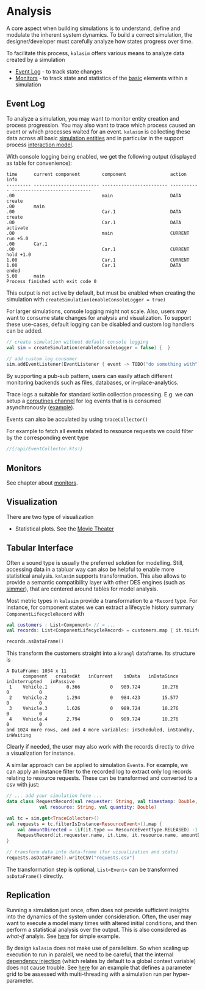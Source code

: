 # Analysis

A core aspect when building simulations is to understand, define and modulate the inherent system dynamics. To build a correct simulation, the designer/developer must carefully analyze how states progress over time.

To facilitate this process, `kalasim` offers various means to analyze data created by a simulation

* [Event Log](#event-log) - to track state changes
* [Monitors](monitors.md) - to track state and statistics of the [basic](basics.md) elements within a simulation


## Event Log

To analyze a simulation, you may want to monitor entity creation and process progression. You may also want to trace which process caused an event or which processes waited for an event. `kalasim` is collecting these data across all basic [simulation entities](basics.md) and in particular in the support process [interaction model](component.md#process-interaction).


With console logging being enabled, we get the following output (displayed as table for convenience):

```
time      current component        component                action      info                          
--------- ------------------------ ------------------------ ----------- -----------------------------
.00                                main                     DATA        create
.00       main
.00                                Car.1                    DATA        create
.00                                Car.1                    DATA        activate
.00                                main                     CURRENT     run +5.0
.00       Car.1
.00                                Car.1                    CURRENT     hold +1.0
1.00                               Car.1                    CURRENT
1.00                               Car.1                    DATA        ended
5.00      main
Process finished with exit code 0
```

This output is not active by default, but must be enabled when creating the simulation with `createSimulation(enableConsoleLogger = true)`

For larger simulations, console logging might not scale. Also, users may want to consume state changes for analysis and visualization. To support these use-cases, default logging can be disabled and custom log handlers can be added.

```kotlin
// create simulation without default console logging
val sim = createSimulation(enableConsoleLogger = false) {  }

// add custom log consumer
sim.addEventListener(EventListener { event -> TODO("do something with")  })
```

By supporting a pub-sub pattern, users can easily attach different monitoring backends such as files, databases, or in-place-analytics.

<!-- TODO detail out monitoring backends https://github.com/r-simmer/simmer.mon-->

Trace logs a suitable for standard kotlin collection processing. E.g. we can setup a [coroutines channel](https://kotlinlang.org/docs/reference/coroutines/channels.html) for log events that is is consumed asynchronously ([example](examples/misc.md#coroutine-channels)).

Events can also be acculated by using `traceCollector()`

For example to fetch all events related to resource requests we could filter by the corresponding event type

```kotlin
//{!api/EventCollector.kts!}
```

## Monitors

See chapter about [monitors](monitors.md).

## Visualization

There are two type of visualization

* Statistical plots. See the [Movie Theater](examples/movie_theater.md)


## Tabular Interface

Often a sound type is usually the preferred solution for modelling. Still, accessing data in a tabluar way can also be helpful to enable more statistical analysis. `kalasim` supports transformation. This also allows to provide a semantic compatibility layer with other DES engines (such as [simmer](about.md#simmer)), that are centered around tables for model analysis.

Most metric types in `kalasim` provide a transformation to  a `*Record` type. For instance, for component states we can extract a lifecycle history summary `ComponentLifecycleRecord` with

```kotlin
val customers : List<Component> // = ...
val records: List<ComponentLifecycleRecord> = customers.map { it.toLifeCycleRecord() }

records.asDataFrame()
```

This transform the customers straight into a `krangl` dataframe. Its structure is

```
A DataFrame: 1034 x 11
      component   createdAt   inCurrent    inData   inDataSince   inInterrupted   inPassive
 1    Vehicle.1       0.366           0   989.724        10.276               0           0
 2    Vehicle.2       1.294           0   984.423        15.577               0           0
 3    Vehicle.3       1.626           0   989.724        10.276               0           0
 4    Vehicle.4       2.794           0   989.724        10.276               0           0
and 1024 more rows, and and 4 more variables: inScheduled, inStandby, inWaiting
```

Clearly if needed, the user may also work with the records directly to drive a visualization for instance.

A similar approach can be applied to simulation `Event`s. For example, we can apply an instance filter to the recorded log to extract only log records relating to resource requests. These can be transformed and converted to a csv with just:

```kotlin
// ... add your simulation here ...
data class RequestRecord(val requester: String, val timestamp: Double, 
            val resource: String, val quantity: Double)

val tc = sim.get<TraceCollector>()
val requests = tc.filterIsInstance<ResourceEvent>().map {
    val amountDirected = (if(it.type == ResourceEventType.RELEASED) -1 else 1) * it.amount
    RequestRecord(it.requester.name, it.time, it.resource.name, amountDirected)
}

// transform data into data-frame (for visualization and stats)  
requests.asDataFrame().writeCSV("requests.csv")
```

The transformation step is optional, `List<Event>` can be transformed `asDataFrame()` directly.

## Replication

Running a simulation just once, often does not provide sufficient insights into the dynamics of the system under consideration. Often, the user may want to execute a model many times with altered initial conditions, and then perform a statistical analysis over the output. This is also considered as *what-if* analyis. See [here](examples/atm_queue.md#simple-what-if) for simple example.

By design `kalasim` does not make use of parallelism. So when scaling up execution to run in paralell, we need to be careful, that the internal [dependency injection](basics.md#dependency-injection) (which relates by default to a global context variable) does not cause trouble. See [here](examples/atm_queue.md#parallel-what-if) for an example that defines a parameter grid to be assessed with multi-threading with a simulation run per hyper-parameter.

<!--See also 4.2 in Ucar2019-->




